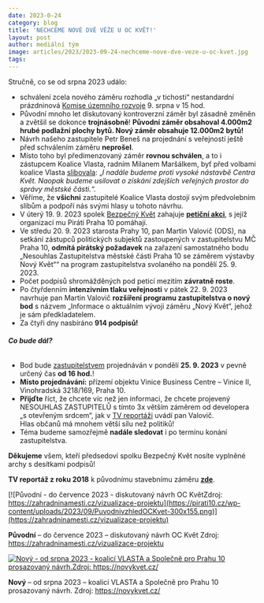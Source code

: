 ```yaml
---
date: 2023-0-24
category: blog
title: 'NECHCEME NOVÉ DVĚ VĚŽE U OC KVĚT!'
layout: post
author: mediální tým
image: articles/2023/2023-09-24-nechceme-nove-dve-veze-u-oc-kvet.jpg
tags:
---
```


Stručně, co se od srpna 2023 událo:

-   schválení zcela nového záměru rozhodla „v tichosti“ nestandardní prázdninová  [Komise územního rozvoje](https://praha10.cz/vedeni-a-sprava-mc/rada-mc/komise/komise-uzemniho-rozvoje)  9. srpna v 15 hod.
-   Původní mnoho let diskutovaný kontroverzní záměr byl zásadně změněn a zvětšil se dokonce  **trojnásobně**!  **Původní záměr obsahoval 4.000m2  hrubé podlažní plochy bytů. Nový záměr obsahuje 12.000m2 bytů!**
-   Návrh našeho zastupitele Petr Beneš na projednání s veřejností ještě před schválením záměru  **neprošel**.
-   Místo toho byl předimenzovaný záměr  **rovnou schválen**, a to i zástupcem Koalice Vlasta, radním Milanem Maršálkem, byť před volbami koalice Vlasta  [slibovala](https://www.vlasta10.cz/plan/): „_I nadále budeme proti vysoké nástavbě Centra Květ. Naopak budeme usilovat o získání zdejších veřejných prostor do správy městské části.“._
-   Věříme, že  **všichni** zastupitelé Koalice Vlasta dostojí svým předvolebním slibům a podpoří nás svými hlasy u tohoto návrhu.
-   V úterý 19. 9. 2023 spolek  [Bezpečný Květ](http://www.bezpecnykvet.cz/oco.html)  zahajuje  [**petiční akci**](https://drive.google.com/file/d/1ehhpBg2iiY0aJuieD38VeR5toHHCXu2j/view?fbclid=IwAR19b-boOrlIHSSQIQQxCNmjz_a85l7E5RUDgajLE5un3qeC0vvnMvkP30E), s jejíž organizací mu Piráti Praha 10 pomáhají.
-   Ve středu 20. 9. 2023 starosta Prahy 10, pan Martin Valovič (ODS), na setkání zástupců politických subjektů zastoupených v zastupitelstvu MČ Praha 10,  **odmítá pirátský požadavek**  na zařazení samostatného bodu „Nesouhlas Zastupitelstva městské části Praha 10 se záměrem výstavby Nový Květ““ na program zastupitelstva svolaného na pondělí 25. 9. 2023.
-   Počet podpisů shromážděných pod peticí mezitím  **závratně roste**.
-   Po čtyřdenním  **intenzivním tlaku veřejnosti** v pátek 22. 9. 2023 navrhuje pan Martin Valovič  **rozšíření programu zastupitelstva o nový bod**  s názvem „Informace o aktuálním vývoji záměru „Nový Květ“, jehož je sám předkladatelem.
-   Za čtyři dny nasbíráno  **914 podpisů!**

###### **Co bude dál?**

-   Bod bude  [zastupitelstvem](https://praha10.cz/volene-organy/zastupitelstvo-mc/dokumentace-zmc-pro-verejnost)  projednáván v pondělí **25. 9. 2023**  v pevně určený čas  **od 16 hod.**!
-   **Místo projednávání:**  přízemí objektu Vinice Business Centre – Vinice II, Vinohradská 3218/169, Praha 10.
-   **Přijďte** říct, že chcete víc než jen informaci, že chcete projevený NESOUHLAS ZASTUPITELŮ s tímto 3x větším záměrem od developera „s otevřeným srdcem“, jak v  [TV reportáži](https://prahatv.eu/zpravy/praha/praha-10/18914/v-praze-10-rozhodnou-o-podobe-okoli-oc-kvet?fbclid=IwAR31fQJyg6mydn2-Oqc3PISlcMG3kj23N3hGLzogLaWjRus7wyeJ5q4G1cQ)  uvádí pan Valovič.  
    Hlas občanů má mnohem větší sílu než politiků!
-   Téma budeme samozřejmě  **nadále sledovat**  i po termínu konání zastupitelstva.

**Děkujeme** všem, kteří předsedoví spolku Bezpečný Květ nosíte vyplněné archy s desítkami podpisů!

**TV reportáž z roku 2018**  k původnímu stavebnímu záměru  **[zde](https://prahatv.eu/zpravy/praha/praha-10/7978/pripravuje-se-rekonstrukce-oc-kvet-v-praze-10)**.

[![Původní - do července 2023 - diskutovaný návrh OC KvětZdroj: https://zahradninamesti.cz/vizualizace-projektu](https://pirati10.cz/wp-content/uploads/2023/09/PuvodnivzhledOCKvet-300x155.png)](https://zahradninamesti.cz/vizualizace-projektu)

**Původní**  – do července 2023 – diskutovaný návrh OC Květ Zdroj: https://zahradninamesti.cz/vizualizace-projektu

[![Nový - od srpna 2023 - koalicí VLASTA a Společně pro Prahu 10 prosazovaný návrh.Zdroj: https://novykvet.cz/ ](https://pirati10.cz/wp-content/uploads/2023/09/Novykvet-300x230.jpg)](https://novykvet.cz/)

**Nový**  – od srpna 2023 – koalicí VLASTA a Společně pro Prahu 10 prosazovaný návrh. Zdroj: https://novykvet.cz/
